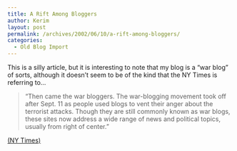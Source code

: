 ```yaml
---
title: A Rift Among Bloggers
author: Kerim
layout: post
permalink: /archives/2002/06/10/a-rift-among-bloggers/
categories:
  - Old Blog Import
---
```

This is a silly article, but it is interesting to note that my blog is a &#8220;war blog&#8221; of sorts, although it doesn&#8217;t seem to be of the kind that the NY Times is referring to&#8230;


>   &#8220;Then came the war bloggers. The war-blogging movement took off after Sept. 11 as people used blogs to vent their anger about the terrorist attacks. Though they are still commonly known as war blogs, these sites now address a wide range of news and political topics, usually from right of center.&#8221;


<a href="http://www.nytimes.com/2002/06/10/technology/10BLOG.html?8hpib" onclick="_gaq.push(['_trackEvent', 'outbound-article', 'http://www.nytimes.com/2002/06/10/technology/10BLOG.html?8hpib', '(NY Times)']);" >(NY Times)</a>

